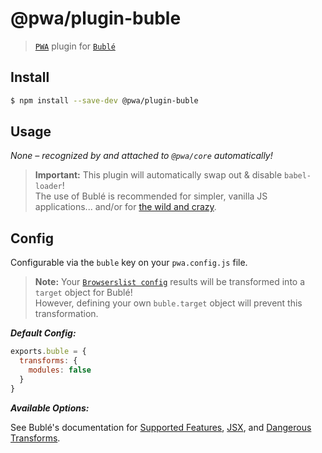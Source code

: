 # @pwa/plugin-buble

> [`PWA`](https://pwa.cafe/) plugin for [`Bublé`](https://buble.surge.sh/guide/#what-is-buble)

## Install

```sh
$ npm install --save-dev @pwa/plugin-buble
```

## Usage

_None – recognized by and attached to `@pwa/core` automatically!_

> **Important:** This plugin will automatically swap out & disable `babel-loader`!<br>
The use of Bublé is recommended for simpler, vanilla JS applications... and/or for [the wild and crazy](https://blog.chron.com/tubular/files/2014/02/wild-and-crazy-guys1.gif).


## Config

Configurable via the `buble` key on your `pwa.config.js` file.

> **Note:** Your [`Browserslist config`](https://github.com/lukeed/pwa#browserslist) results will be transformed into a `target` object for Bublé!<br>
However, defining your own `buble.target` object will prevent this transformation.

***Default Config:***

```js
exports.buble = {
  transforms: {
    modules: false
  }
}
```

***Available Options:***

See Bublé's documentation for [Supported Features](https://buble.surge.sh/guide/#supported-features), [JSX](https://buble.surge.sh/guide/#jsx), and [Dangerous Transforms](https://buble.surge.sh/guide/#dangerous-transforms).
